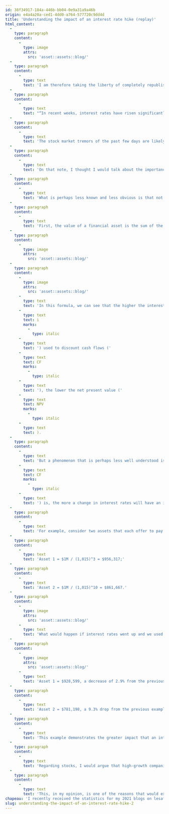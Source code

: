 ```yaml
---
id: 38f34917-184a-446b-bb04-0e9a31a9a46b
origin: e4a4a20a-ced1-4dd0-a764-577720c9dd4d
title: 'Understanding the impact of an interest rate hike (replay)'
html_content:
  -
    type: paragraph
    content:
      -
        type: image
        attrs:
          src: 'asset::assets::blog/'
  -
    type: paragraph
    content:
      -
        type: text
        text: 'I am therefore taking the liberty of completely republishing this blog, which appeared originally on February 26, 2021, and which seems to me to be even more topical these days:'
  -
    type: paragraph
    content:
      -
        type: text
        text: "“In recent weeks, interest rates have risen significantly. For example, in Canada, the 10-year government bond rate is currently at 1.47%. You may tell me that it is still very low. Everything is relative in this world and the recent rate is more than twice that of last January (0.68%). In the United States, it's essentially the same phenomenon: the 10-year government bond rate is almost 1.55%, compared to 0.92% at the beginning of January and 0.64% at the beginning of last September."
  -
    type: paragraph
    content:
      -
        type: text
        text: 'The stock market tremors of the past few days are likely related to these interest rate hikes.'
  -
    type: paragraph
    content:
      -
        type: text
        text: 'On that note, I thought I would talk about the importance of long-term interest rates in valuing stocks. Because, it bears repeating, the valuation of any financial asset, from works of art to bonds to real estate, is dependent on the general level of interest rates. The higher the interest rates, the lower the value of the assets and vice versa.'
  -
    type: paragraph
    content:
      -
        type: text
        text: 'What is perhaps less known and less obvious is that not all securities are necessarily affected equally by a rise in interest rates.'
  -
    type: paragraph
    content:
      -
        type: text
        text: 'First, the value of a financial asset is the sum of the future cash flows that this asset will generate during its “life”, each of these flows being discounted at its net present value. The formula is:'
  -
    type: paragraph
    content:
      -
        type: image
        attrs:
          src: 'asset::assets::blog/'
  -
    type: paragraph
    content:
      -
        type: image
        attrs:
          src: 'asset::assets::blog/'
      -
        type: text
        text: 'In this formula, we can see that the higher the interest rate ('
      -
        type: text
        text: i
        marks:
          -
            type: italic
      -
        type: text
        text: ') used to discount cash flows ('
      -
        type: text
        text: CF
        marks:
          -
            type: italic
      -
        type: text
        text: '), the lower the net present value ('
      -
        type: text
        text: NPV
        marks:
          -
            type: italic
      -
        type: text
        text: ).
  -
    type: paragraph
    content:
      -
        type: text
        text: 'But a phenomenon that is perhaps less well understood is this: the further into the future a flow ('
      -
        type: text
        text: CF
        marks:
          -
            type: italic
      -
        type: text
        text: ') is, the more a change in interest rates will have an impact on its present value.'
  -
    type: paragraph
    content:
      -
        type: text
        text: 'For example, consider two assets that each offer to pay out $1 million in the future; the first asset will pay it in three years, the second in 10 years. Applying an annual interest rate of 1.5% to these two assets, here is the value we would obtain:'
  -
    type: paragraph
    content:
      -
        type: text
        text: 'Asset 1 = $1M / (1,015)^3 = $956,317;'
  -
    type: paragraph
    content:
      -
        type: text
        text: 'Asset 2 = $1M / (1,015)^10 = $861,667.'
  -
    type: paragraph
    content:
      -
        type: image
        attrs:
          src: 'asset::assets::blog/'
      -
        type: text
        text: 'What would happen if interest rates went up and we used a rate of 2.5% instead of 1.5%? Of course, the value of each asset would decline, but which would decline the most? Here is the answer:'
  -
    type: paragraph
    content:
      -
        type: image
        attrs:
          src: 'asset::assets::blog/'
      -
        type: text
        text: 'Asset 1 = $928,599, a decrease of 2.9% from the previous example;'
  -
    type: paragraph
    content:
      -
        type: text
        text: 'Asset 2 = $781,198, a 9.3% drop from the previous example.'
  -
    type: paragraph
    content:
      -
        type: text
        text: 'This example demonstrates the greater impact that an interest rate fluctuation has on longer-term assets. It is for this reason that the value of a 30-year bond fluctuates much more than that of a five-year bond. This is also the reason why shares of companies on the stock exchange, which are also long-term assets, can be significantly affected by increases and decreases in interest rates.'
  -
    type: paragraph
    content:
      -
        type: text
        text: 'Regarding stocks, I would argue that high-growth companies, as well as those which offer hope of future profits, but which are not yet profitable, will be even more affected by a rise in interest rates than mature companies whose growth is not very fast and which are already very profitable. In the first case, the profits are relatively much more distant in time than in the second case.'
  -
    type: paragraph
    content:
      -
        type: text
        text: 'This, in my opinion, is one of the reasons that would explain the fact that it is the unprofitable, start-up or fast-growing companies that have performed best on the stock market in recent months: interest rates had fallen significantly at the start of the pandemic and in the months following the first wave. In theory, the recent rate hike should have a similar opposite effect. In my opinion, this is a warning to investors who own securities of start-up companies or are not yet profitable.”'
chapeau: 'I recently received the statistics for my 2021 blogs on lesaffaires.com. It seems that the most viewed blog of the year was “Comprendre l’impact d’une hausse des taux d’intérêt” or “Understanding the impact of an interest rate hike”. Given the high inflation observed in recent months, interest rates have increased significantly, as evidenced by the following graph showing the evolution over the last six months of the rates offered by a 10-year US-government bond:'
slug: understanding-the-impact-of-an-interest-rate-hike-2
---
```

